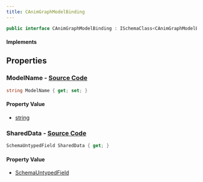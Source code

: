 ```yaml
---
title: CAnimGraphModelBinding
---
```


```csharp
public interface CAnimGraphModelBinding : ISchemaClass<CAnimGraphModelBinding>, ISchemaField, ISchemaClass, INativeHandle
```

#### Implements

## Properties

### **ModelName** - [Source Code](https://github.com/swiftly-solution/swiftlys2/blob/main/managed/src/SwiftlyS2.Generated/Schemas/Interfaces/CAnimGraphModelBinding.cs#L16)

```csharp
string ModelName { get; set; }
```

#### Property Value

- [string](https://learn.microsoft.com/dotnet/api/system.string)

### **SharedData** - [Source Code](https://github.com/swiftly-solution/swiftlys2/blob/main/managed/src/SwiftlyS2.Generated/Schemas/Interfaces/CAnimGraphModelBinding.cs#L19)

```csharp
SchemaUntypedField SharedData { get; }
```

#### Property Value

- [SchemaUntypedField](/docs/api/shared/schemas/schemauntypedfield)

